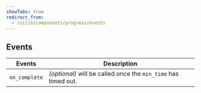 ```yaml
---
showTabs: true
redirect_from:
  - /uilib/components/progress/events
---
```


## Events

| Events        | Description                                                    |
| ------------- | -------------------------------------------------------------- |
| `on_complete` | _(optional)_ will be called once the `min_time` has timed out. |
